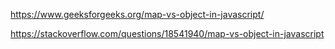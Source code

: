 
https://www.geeksforgeeks.org/map-vs-object-in-javascript/


https://stackoverflow.com/questions/18541940/map-vs-object-in-javascript


